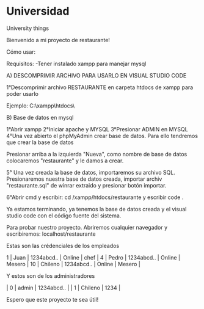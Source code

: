 # Universidad
University things

Bienvenido a mi proyecto de restaurante!

Cómo usar:

Requisitos: 
-Tener instalado xampp para manejar mysql

A) DESCOMPRIMIR ARCHIVO PARA USARLO EN VISUAL STUDIO CODE

1°Descomprimir archivo RESTAURANTE en carpeta htdocs de xampp para poder usarlo

Ejemplo: C:\xampp\htdocs\


B) Base de datos en mysql

1°Abrir xampp
2°Iniciar apache y MYSQL
3°Presionar ADMIN en MYSQL
4°Una vez abierto el phpMyAdmin crear base de datos. Para ello tendremos que crear la base de datos

Presionar arriba a la izquierda "Nueva", como nombre de base de datos colocaremos "restaurante" y le damos a crear.

5° Una vez creada la base de datos, importaremos su archivo SQL. Presionaremos nuestra base de datos creada, importar archiv "restaurante.sql" de winrar extraido y presionar
botón importar.

6°Abrir cmd y escribir: cd /xampp/htdocs/restaurante
y escribir code .

Ya estamos terminando, ya tenemos la base de datos creada y el visual studio code con el código fuente del sistema.

Para probar nuestro proyecto. Abriremos cualquier navegador y escribiremos: localhost/restaurante

Estas son las crédenciales de los empleados


 1 | Juan     | 1234abcd.. | Online | chef   |
 4 | Pedro    | 1234abcd.. | Online | Mesero |
10 | Chileno  | 1234abcd.. | Online | Mesero |


Y estos son de los administradores

|  0 | admin    | 1234abcd.. |
|  1 | Chileno  | 1234       |


Espero que este proyecto te sea útil!












